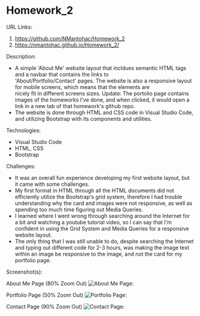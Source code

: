 # Homework_2

URL Links:
  1) https://github.com/NMantohac/Homework_2
  2) https://nmantohac.github.io/Homework_2/
  
Description:
  - A simple 'About Me' website layout that incldues semantic HTML tags and a navbar that contains the links to   
    'About/Portfolio/Contact' pages. The website is also a responsive layout for mobile screens, which means that the elements are  
    nicely fit in different screens sizes. Update: The portolio page contains images of the homeworks I've done, and when clicked, it 
    would open a link in a new tab of that homework's github repo.
  - The website is done through HTML and CSS code in Visual Studio Code, and utilizing Bootstrap with its components and utilities.
  
 Technologies:
  - Visual Studio Code
  - HTML, CSS
  - Bootstrap
  
  Challenges:
  - It was an overall fun experience developing my first website layout, but it came with some challenges.
  - My first format in HTML through all the HTML documents did not efficiently utilize the Bootstrap's grid system, therefore I had 
    trouble understanding why the card and images were not responsive, as well as spending too much time figuring out Media Queries.
  - I learned where I went wrong through searching around the Internet for a bit and watching a youtube tutorial video, so I can say
    that I'm confident in using the Grid System and Media Queries for a responsive website layout.
  - The only thing that I was still unable to do, despite searching the Internet and typing out different code for 2-3 hours, was making     the image text within an image be responsive to the image, and not the card for my portfolio page.
      
  Screenshot(s):
  
  About Me Page (80% Zoom Out)
  ![About Me Page:](https://puu.sh/FssRV/05cbb4bf96.png)
  
  Portfolio Page (50% Zoom Out)
  ![Portfolio Page:](https://puu.sh/FssSA/5f82cc040c.png)
  
  Contact Page (90% Zoom Out)
  ![Contact Page:](https://puu.sh/FssTC/a233bc3f8f.png)
  
